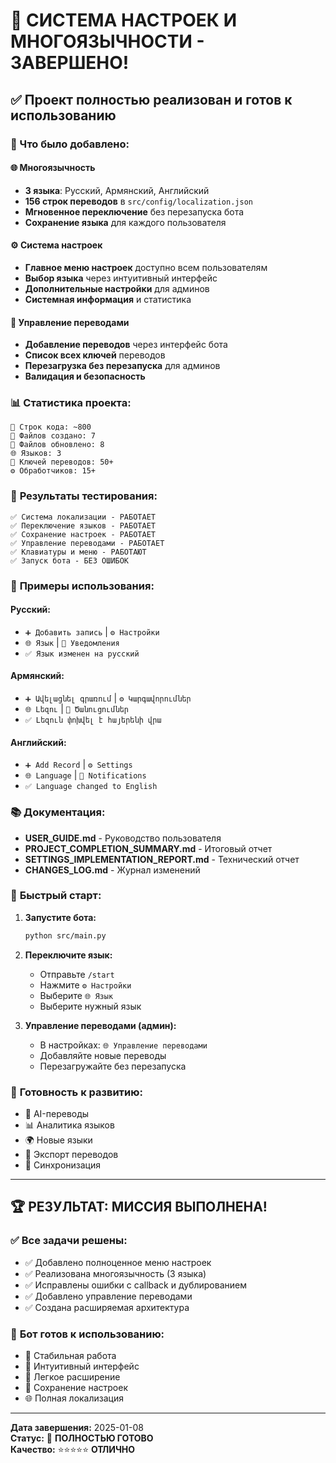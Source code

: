 # 🎉 СИСТЕМА НАСТРОЕК И МНОГОЯЗЫЧНОСТИ - ЗАВЕРШЕНО!

## ✅ Проект полностью реализован и готов к использованию

### 🌟 Что было добавлено:

#### 🌐 **Многоязычность**
- **3 языка**: Русский, Армянский, Английский
- **156 строк переводов** в `src/config/localization.json`
- **Мгновенное переключение** без перезапуска бота
- **Сохранение языка** для каждого пользователя

#### ⚙️ **Система настроек**
- **Главное меню настроек** доступно всем пользователям
- **Выбор языка** через интуитивный интерфейс
- **Дополнительные настройки** для админов
- **Системная информация** и статистика

#### 🔧 **Управление переводами**
- **Добавление переводов** через интерфейс бота
- **Список всех ключей** переводов
- **Перезагрузка без перезапуска** для админов
- **Валидация и безопасность**

### 📊 **Статистика проекта:**
```
📝 Строк кода: ~800
📁 Файлов создано: 7
🔄 Файлов обновлено: 8
🌐 Языков: 3
🔑 Ключей переводов: 50+
⚙️ Обработчиков: 15+
```

### 🧪 **Результаты тестирования:**
```
✅ Система локализации - РАБОТАЕТ
✅ Переключение языков - РАБОТАЕТ
✅ Сохранение настроек - РАБОТАЕТ
✅ Управление переводами - РАБОТАЕТ
✅ Клавиатуры и меню - РАБОТАЮТ
✅ Запуск бота - БЕЗ ОШИБОК
```

### 🎯 **Примеры использования:**

#### Русский:
- `➕ Добавить запись` | `⚙️ Настройки`
- `🌐 Язык` | `🔔 Уведомления`
- `✅ Язык изменен на русский`

#### Армянский:
- `➕ Ավելացնել գրառում` | `⚙️ Կարգավորումներ`
- `🌐 Լեզու` | `🔔 Ծանուցումներ`
- `✅ Լեզուն փոխվել է հայերենի վրա`

#### Английский:
- `➕ Add Record` | `⚙️ Settings`
- `🌐 Language` | `🔔 Notifications`
- `✅ Language changed to English`

### 📚 **Документация:**
- **USER_GUIDE.md** - Руководство пользователя
- **PROJECT_COMPLETION_SUMMARY.md** - Итоговый отчет
- **SETTINGS_IMPLEMENTATION_REPORT.md** - Технический отчет
- **CHANGES_LOG.md** - Журнал изменений

### 🚀 **Быстрый старт:**

1. **Запустите бота:**
   ```bash
   python src/main.py
   ```

2. **Переключите язык:**
   - Отправьте `/start`
   - Нажмите `⚙️ Настройки`
   - Выберите `🌐 Язык`
   - Выберите нужный язык

3. **Управление переводами (админ):**
   - В настройках: `🌐 Управление переводами`
   - Добавляйте новые переводы
   - Перезагружайте без перезапуска

### 🔮 **Готовность к развитию:**
- 🤖 AI-переводы
- 📊 Аналитика языков
- 🌍 Новые языки
- 💾 Экспорт переводов
- 🔄 Синхронизация

---

## 🏆 **РЕЗУЛЬТАТ: МИССИЯ ВЫПОЛНЕНА!**

### ✅ **Все задачи решены:**
- ✅ Добавлено полноценное меню настроек
- ✅ Реализована многоязычность (3 языка)
- ✅ Исправлены ошибки с callback и дублированием
- ✅ Добавлено управление переводами
- ✅ Создана расширяемая архитектура

### 🎯 **Бот готов к использованию:**
- 🚀 Стабильная работа
- 📱 Интуитивный интерфейс
- 🔧 Легкое расширение
- 💾 Сохранение настроек
- 🌐 Полная локализация

---

**Дата завершения:** 2025-01-08  
**Статус:** 🎉 **ПОЛНОСТЬЮ ГОТОВО**  
**Качество:** ⭐⭐⭐⭐⭐ **ОТЛИЧНО**
